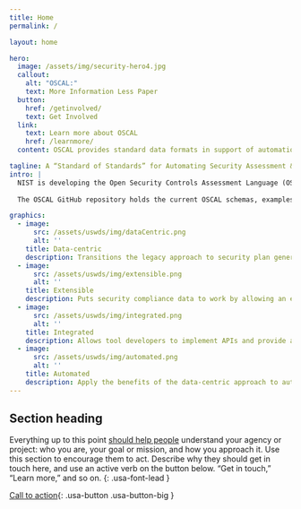 ```yaml
---
title: Home
permalink: /

layout: home

hero:
  image: /assets/img/security-hero4.jpg
  callout:
    alt: "OSCAL:"
    text: More Information Less Paper
  button:
    href: /getinvolved/
    text: Get Involved
  link:
    text: Learn more about OSCAL
    href: /learnmore/
  content: OSCAL provides standard data formats in support of automation for systems security assessment and continuous monitoring.

tagline: A “Standard of Standards” for Automating Security Assessment & Continuous Monitoring
intro: |
  NIST is developing the Open Security Controls Assessment Language (OSCAL) "standard of standards"; a set of models expressed in standard notations including XML and JSON formats, offering machine-ready representations of different categories of information pertaining to the publication, implementation, and assessment of security controls. OSCAL is being developed through a collaborative approach with the public. It is designed to improve system security planning, assessment and monitoring, with a technology that is both user- and developer-friendly.
  
  The OSCAL GitHub repository holds the current OSCAL schemas, examples, documentation source files, and other resources. The NIST team welcomes public contributions to this project. If you are interested in contributing, please [contact us](/getinvolved/) on how to get started.

graphics:
  - image:
      src: /assets/uswds/img/dataCentric.png
      alt: ''
    title: Data-centric
    description: Transitions the legacy approach to security plan generation and management (Word and Excel documents) to a data-centric approach based on common data standards such as XML/JSON.
  - image:
      src: /assets/uswds/img/extensible.png
      alt: ''
    title: Extensible
    description: Puts security compliance data to work by allowing an extensible architecture that expresses security controls in both machine and human readable formats.
  - image:
      src: /assets/uswds/img/integrated.png
      alt: ''
    title: Integrated
    description: Allows tool developers to implement APIs and provide a standards-based foundation for next generation compliance tools.
  - image:
      src: /assets/uswds/img/automated.png
      alt: ''
    title: Automated
    description: Apply the benefits of the data-centric approach to automate existing processes that are resource intensive.
---
```


## Section heading

Everything up to this point [should help people](javascript:void(0);) understand your agency or project: who you are, your goal or mission, and how you approach it. Use this section to encourage them to act. Describe why they should get in touch here, and use an active verb on the button below. “Get in touch,” “Learn more,” and so on.
{: .usa-font-lead }

[Call to action](#){: .usa-button .usa-button-big }

